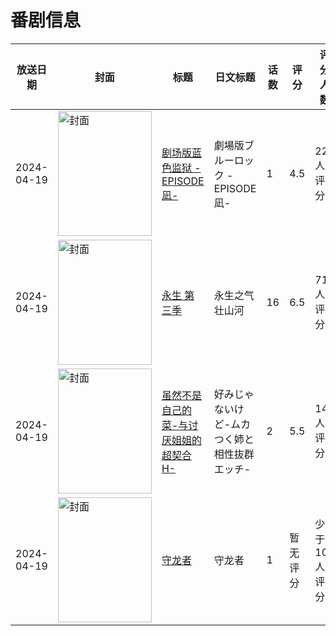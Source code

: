 # 番剧信息

|放送日期|封面|标题|日文标题|话数|评分|评分人数|
|---|---|---|---|---|---|---|
|2024-04-19|<img src="//lain.bgm.tv/pic/cover/c/2f/60/426124_1UuvC.jpg" alt="封面" style="width:150px;height:200px;object-fit:cover;">|[剧场版蓝色监狱 -EPISODE 凪-](https://bangumi.tv/subject/426124)|劇場版ブルーロック -EPISODE 凪-|1|4.5|223人评分|
|2024-04-19|<img src="//lain.bgm.tv/pic/cover/c/af/22/453314_1vvwJ.jpg" alt="封面" style="width:150px;height:200px;object-fit:cover;">|[永生 第三季](https://bangumi.tv/subject/453314)|永生之气壮山河|16|6.5|71人评分|
|2024-04-19|<img src="/img/no_icon_subject.png" alt="封面" style="width:150px;height:200px;object-fit:cover;">|[虽然不是自己的菜-与讨厌姐姐的超契合H-](https://bangumi.tv/subject/460872)|好みじゃないけど-ムカつく姉と相性抜群エッチ-|2|5.5|148人评分|
|2024-04-19|<img src="//lain.bgm.tv/pic/cover/c/16/94/483434_GQ228.jpg" alt="封面" style="width:150px;height:200px;object-fit:cover;">|[守龙者](https://bangumi.tv/subject/483434)|守龙者|1|暂无评分|少于10人评分|
